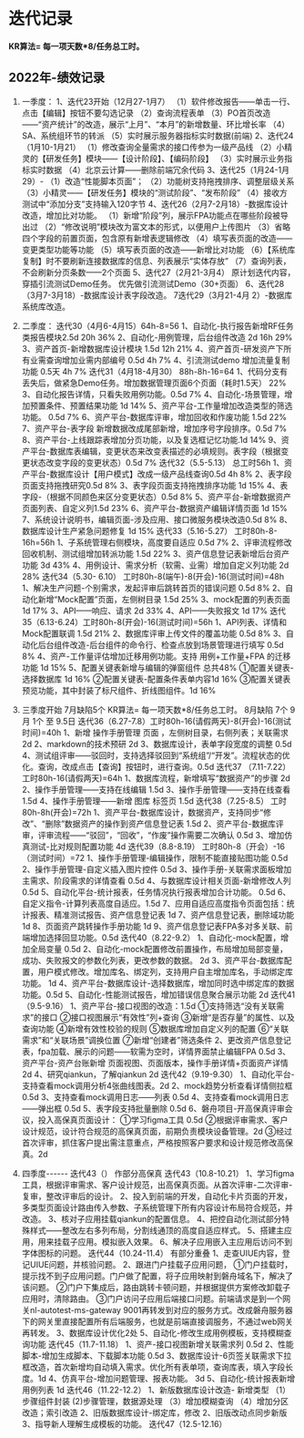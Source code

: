 # 迭代记录
#### KR算法= 每一项天数*8/任务总工时。

## 2022年-绩效记录
1. 一季度：
1、迭代23开始（12月27-1月7）
（1）软件修改报告——单击一行、点击【编辑】按钮不要勾选记录
（2）查询流程表单
（3）PO首页改造——“资产统计”的改造，展示“上月”、“本月”的新增数量、环比增长率
（4）SA、系统组环节的转派
（5）实时展示服务器指标实时数据(前端)
2、迭代24（1月10-1月21）
（1）修改查询全量需求的接口传参为一级产品线
（2）小精灵的【研发任务】模块——【设计阶段】、【编码阶段】
（3）实时展示业务指标实时数据
（4）北京云计算——删除前端冗余代码
3、迭代25（1月24-1月29）-
（1）改造“性能脚本页面”；
（2）功能树支持拖拽排序、调整层级关系
（3）小精灵——【研发任务】模块的“测试阶段”、“发布阶段”
（4）接收方测试中“添加分支”支持输入120字节
4、迭代26（2月7-2月18）-数据库设计改造，增加比对功能。
（1）新增“阶段”列，展示FPA功能点在哪些阶段被导出过
（2）“修改说明”模块改为富文本的形式，以便用户上传图片
（3）省略四个字段的前置页面，包含原有新增表逻辑修改
（4）填写表页面的改造——变更类型功能等功能
（5）填写表页面的改造——新增比对功能
（6）【系统库复制】时不要刷新连接数据库的信息、列表展示“实体存放”
（7）查询列表，不会刷新分页条数——2个页面
5、迭代27（2月21-3月4）
原计划迭代内容，穿插引流测试Demo任务。
优先做引流测试Demo（30+页面）
6、迭代28（3月7-3月18）-数据库设计表字段改造。
7迭代29（3月21-4月 2）-数据库系统库改造。

2. 二季度：
迭代30（4月6-4月15）64h-8=56
1、自动化-执行报告新增RF任务类报告模块2.5d 20h 36%
2、自动化-用例管理，后台组件改造 2d 16h 29%
3、资产首页-新增数据库设计模块 1.5d 12h 21%
4、资产首页-研发资产下所有业需查询增加业需内部编号 0.5d 4h 7%
4、引流测试demo 增加流量复制功能 0.5天 4h 7%
迭代31（4月18-4月30） 88h-8h-16=64
1、代码分支有丢失后，做紧急Demo任务。增加数据管理页面6个页面（耗时1.5天） 22%
3、自动化报告详情，只看失败用例功能。0.5d 7%
4、自动化-场景管理，增加预置条件、预置结果功能 1d 14%
5、资产平台-工作量增加改造类型的筛选功能。  0.5d 7%
6、资产平台-数据库评审，增加回收和作废功能 1.5d 22%
7、资产平台-表字段 新增数据改成尾部新增，增加序号字段排序。0.5d 7%
8、资产平台-上线跟踪表增加分页功能，以及复选框记忆功能.1d 14%
9、资产平台-数据库表编辑，变更状态来改变表描述的必填规则。表字段（根据变更状态改变字段的变更状态）0.5d 7%
迭代32（5.5-5.13） 总工时56h
1、资产平台-数据库设计【用户模式】改成一级产品线查询0.5d 4h 8%
2、表字段页面支持拖拽研究0.5d 8%
3、表字段页面支持拖拽排序功能 1d 15%
4、表字段-（根据不同颜色来区分变更状态）0.5d 8%
5、资产平台-新增数据资产页面列表、自定义列1.5d 23%
6、资产平台-数据资产编辑详情页面 1d 15%
7、系统设计说明书，编辑页面-涉及应用、接口微服务模块改造0.5d 8%
8、数据库设计生产紧急问题修复 1d 15%
迭代33（5.16-5.27） 工时80h-8-16h=56h
1、子系统管理右侧模块，高度要自适应 0.5d 7%
2、评审流程修改回收机制、测试组增加转派功能 1.5d  22%
3、资产信息登记表新增后台资产功能 3d 43%
4、用例设计、需求分析（软需、业需）增加自定义列功能 2d  28%
迭代34（5.30- 6.10） 工时80h-8(端午)-8(开会)-16(测试时间)=48h
1、解决生产问题-个别需求，发起评审后跳转首页的错误问题 0.5d 8%
2、自动化新增“Mock配置”页面，左侧树目录 1.5d  25%
3、mock配置的列表页面 1d 17%
3、API——响应、请求 2d 33%
4、API——失败报文 1d 17%
迭代35（6.13-6.24）工时80h-8(开会)-16(测试时间)=56h
1、API列表、详情和Mock配置联调 1.5d 21%
2、数据库评审上传文件的覆盖功能 0.5d 8%
3、自动化后台组件改造-后台组件的命令行、检查点放到场景管理进行填写 0.5d 8%
4、资产-工作量评估增加迁移用例功能。支持 用例+工作量+FPA 的迁移功能 1d 15%
5、配置关键表新增与编辑的弹窗组件  总共48%
①配置关键表-选择数据库 1d 16%
②配置关键表-配置条件表单内容1d 16%
③配置关键表预览功能，其中封装了标尺组件、折线图组件。1d 16%

3. 三季度开始
7月缺陷5个  KR算法= 每一项天数*8/任务总工时。
8月缺陷 7个
9月 1个 至 9.5日
迭代36（6.27-7.8）工时80h-16(请假两天)-8(开会)-16(测试时间)=40h
1、新增 操作手册管理 页面 ，左侧树目录，右侧列表；关联需求 2d
2、markdown的技术预研 2d
3、数据库设计，表单字段宽度的调整 0.5d
4、测试组评审——驳回时，支持选择驳回到“系统组”/“开发”。流程状态的优化。查询，改成点击【查询】按钮时，进行查询。0.5d
迭代37 （7.11-7.22） 工时80h-16(请假两天)=64h
1、数据库流程，新增填写“数据资产”的步骤 2d
2、操作手册管理——支持在线编辑 1.5d
3、操作手册管理——支持在线查看 1.5d
4、操作手册管理——新增 图库 标签页 1.5d
迭代38（7.25-8.5） 工时80h-8h(开会)=72h
1、资产平台-数据库设计，数据资产，支持同步“修改”、“删除”数据资产的操作到资产信息登记表 1.5d
2、资产平台-数据库评审，评审流程——“驳回”，“回收”，“作废”操作需要二次确认 0.5d
3、增加仿真测试-比对规则配置功能 4d
迭代39（8.8-8.19） 工时80h-8（开会）-16（测试时间）=72
1、操作手册管理-编辑操作，限制不能直接贴图功能 0.5d
2、操作手册管理-自定义插入图片控件 0.5d
3、操作手册-关联需求面板增加主需求、阶段需求的详情查看 0.5d
4、与数据库设计相关页面-新增修改人列 0.5d
5、自动化平台-统计报表，任务情况执行报表增加合计功能。 0.5d
6、自定义指令-计算列表高度自适应。1.5d
7、应用自适应高度指令页面包括：统计报表、精准测试报告、资产信息登记表 1d
7、资产信息登记表，删除域功能 1d
8、页面资产跳转操作手册功能 1d
9、资产信息登记表FPA多对多关联、前端增加选择回显功能。0.5d
迭代40（8.22-9.2）
1、自动化-mock配置，增加全局变量 0.5d
2、自动化-mock配置修改前置操作，布局增加局部变量，成功、失败报文的参数化列表，更改参数的数据。 2d
3、资产平台-数据库配置，用户模式修改。增加库名、绑定列，支持用户自主增加库名，手动绑定库功能。 1d
4、资产平台-数据库设计-选择数据库，增加同时选中绑定库的数据功能。0.5d
5、自动化-性能测试报告，增加错误信息聚合展示功能 2d
迭代41（9.5-9.16）
1、资产平台-接口视图的改造：1.5d
①支持筛选“没有关联需求”的接口
②接口视图展示“有效性”列+查询
③新增“是否存量”的属性、以及查询功能
④新增有效性校验的规则
⑤数据库增加自定义列的配置
⑥“关联需求”和“关联场景”调换位置
⑦新增“创建者”筛选条件
2、更改资产信息登记表，fpa加载、展示的问题——软需为空时，详情界面禁止编辑FPA 0.5d
3、资产平台-资产台账新增 页面视图、页面版本，操作手册详情+页面资产详情 2d
4、研究qiankun，了解qiankun 2d
迭代42（9.19-9.30）
1、自动化平台-支持查看mock调用分析4张曲线图表。2d
2、mock趋势分析查看详情侧拉框 0.5d
3、支持查看mock调用日志——列表 0.5d
4、支持查看mock调用日志——弹出框 0.5d
5、表字段支持批量删除 0.5d
6、磐舟项目-开高保真评审会议，投入高保真页面设计：
①学习figma工具 0.5d
②根据评审需求、客户设计规范，设计符合规范的高保真页面，前期负责模块设备管理。2d
③经过首次评审，抓住客户提出需注意重点，严格按照客户要求和设计规范修改高保真。2d

4. 四季度------
迭代43（）
作部分高保真
迭代43（10.8-10.21）
1、学习figma工具，根据评审需求、客户设计规范，出高保真页面。从首次评审-二次评审-复审，整改评审后的设计。
2、投入到前端的开发，自动化卡片页面的开发，多类型页面设计路由传入参数、子系统管理下所有内容设计布局符合规范，并改造。
3、核对子应用挂载qiankun的配置信息。
4、把控自动化测试部分特殊样式——整改左右多列布局，分割线通顶的高度自适应样式。
5、搭建主应用，用来挂载子应用。模拟嵌入效果。
6、解决子应用嵌入主应用后访问不到字体图标的问题。
迭代44（10.24-11.4）
有部分重叠
1、走查UIUE内容，登记UIUE问题，并核验问题。
2、跟进门户挂载子应用问题，
①门户挂载时，提示找不到子应用问题。门户做了配置，将子应用映射到磐舟域名下，解决了该问题。
②门户下集成后，路由跳转卡顿问题，并根据提供方案修改卸载子应用时，清除路由。
③门户访问子应用后端接口问题。前端请求是到一个网关nl-autotest-ms-gateway 9001再转发到对应的服务方式。改成磐舟服务器下的网关里直接配置所有后端服务，也就是前端直接调服务，不通过web网关再转发。
3、数据库设计优化2处
5、自动化-修改生成用例模板，支持模糊查询功能
迭代45（11.7-11.18）
1、资产-接口视图新增关联需求列 0.5d
2、性能脚本-增加生成脚本、下载脚本功能 0.5d
3、数据库设计-6页签关联需求下拉框改造，首次新增均自动填入需求。优化所有表单项，查询库表，填入字段长度。1d
4、仿真平台-增加问题管理、报表功能。 3d
5、自动化-统计报表新增用例列表 1d
迭代46（11.22-12.2）
1、新版数据库设计改造- 新增类型 
（1）步骤组件封装
(2)步骤管理，数据源处理
（3）增加模糊查询
（4）增加分区改造；索引改造
2、旧版数据库设计-绑定库，修改
2、旧版改动点同步新版
3、指导新人理解生成模板的功能。
迭代47（12.5-12.16）
